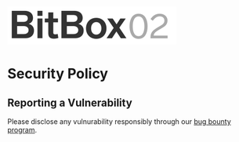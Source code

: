 <img src="./doc/BB02_logo_github.svg" width="345px"/>

# Security Policy

## Reporting a Vulnerability

Please disclose any vulnurability responsibly through our [bug bounty program](https://shiftcrypto.ch/bug-bounty-program).
